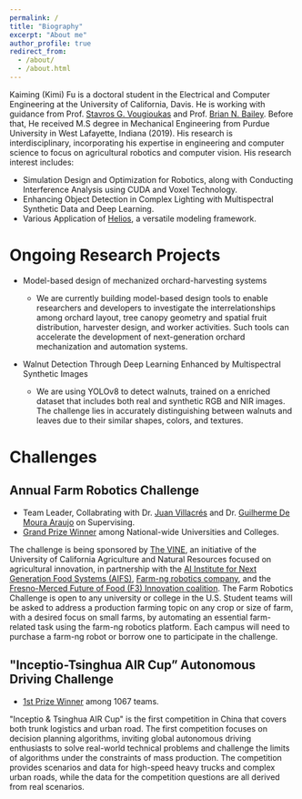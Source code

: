 ```yaml
---
permalink: /
title: "Biography"
excerpt: "About me"
author_profile: true
redirect_from: 
  - /about/
  - /about.html
---
```


Kaiming (Kimi) Fu is a doctoral student in the Electrical and Computer Engineering at the University of California, Davis. He is working with guidance from Prof. [Stavros G. Vougioukas](https://faculty.engineering.ucdavis.edu/vougioukas/research/lab-members/) and Prof. [Brian N. Bailey](https://baileylab.ucdavis.edu/people/index.html). Before that, He received M.S degree in Mechanical Engineering from Purdue University in West Lafayette, Indiana (2019). His research is interdisciplinary, incorporating his expertise in engineering and computer science to focus on agricultural robotics and computer vision. His research interest includes:
* Simulation Design and Optimization for Robotics, along with Conducting Interference Analysis using CUDA and Voxel Technology.
* Enhancing Object Detection in Complex Lighting with Multispectral Synthetic Data and Deep Learning.
* Various Application of [Helios](https://baileylab.ucdavis.edu/software/helios/index.html), a versatile modeling framework.


Ongoing Research Projects
======
* Model-based design of mechanized orchard-harvesting systems
  * We are currently building model-based design tools to enable researchers and developers to investigate the interrelationships among orchard layout, tree canopy geometry and spatial fruit distribution, harvester design, and worker activities. Such tools can accelerate the development of next-generation orchard mechanization and automation systems.
  
* Walnut Detection Through Deep Learning Enhanced by Multispectral Synthetic Images
  * We are using YOLOv8 to detect walnuts, trained on a enriched dataset that includes both real and synthetic RGB and NIR images. The challenge lies in accurately distinguishing between walnuts and leaves due to their similar shapes, colors, and textures.


Challenges
======

Annual Farm Robotics Challenge
------
* Team Leader, Collabrating with Dr. [Juan Villacrés](https://www.linkedin.com/in/juan-villacrés-054b71169/) and Dr. [Guilherme De Moura Araujo](https://www.linkedin.com/in/guilhermedemouraa/) on Supervising.
* [Grand Prize Winner](https://ucanr.edu/News/?routeName=newsstory&postnum=57108) among National-wide Universities and Colleges.

The challenge is being sponsored by [The VINE](https://ucanr.edu/News/?blogtag=The%20VINE), an initiative of the University of California Agriculture and Natural Resources focused on agricultural innovation, in partnership with the [AI Institute for Next Generation Food Systems (AIFS)](https://www.aifs.ucdavis.edu), [Farm-ng robotics company](https://farm-ng.com/pages/about-farm-ng), and the [Fresno-Merced Future of Food (F3) Innovation coalition](https://www.eda.gov/funding/programs/american-rescue-plan/build-back-better/finalists/central-valley-community-foundation). The Farm Robotics Challenge is open to any university or college in the U.S. Student teams will be asked to address a production farming topic on any crop or size of farm, with a desired focus on small farms, by automating an essential farm-related task using the farm-ng robotics platform. Each campus will need to purchase a farm-ng robot or borrow one to participate in the challenge.

"Inceptio-Tsinghua AIR Cup” Autonomous Driving Challenge
------
* [1st Prize Winner](https://min.news/en/tech/d0f74264edf0ba9c211e13b5dcb468f8.html) among 1067 teams.

"Inceptio & Tsinghua AIR Cup" is the first competition in China that covers both trunk logistics and urban road. The first competition focuses on decision planning algorithms, inviting global autonomous driving enthusiasts to solve real-world technical problems and challenge the limits of algorithms under the constraints of mass production. The competition provides scenarios and data for high-speed heavy trucks and complex urban roads, while the data for the competition questions are all derived from real scenarios.
